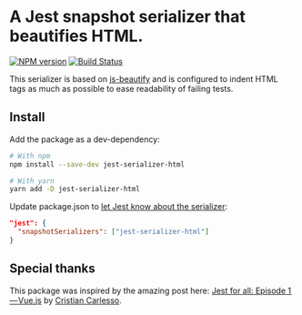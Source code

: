 # A Jest snapshot serializer that beautifies HTML.

[![NPM version](https://badge.fury.io/js/jest-serializer-html.svg)](https://npmjs.org/package/jest-serializer-html)
[![Build Status](https://travis-ci.org/rayrutjes/jest-serializer-html.svg?branch=master)](https://travis-ci.org/rayrutjes/jest-serializer-html)

This serializer is based on [js-beautify](https://github.com/beautify-web/js-beautify) and is configured to indent HTML tags as much as possible to ease readability of failing tests.

## Install

Add the package as a dev-dependency:

```bash
# With npm
npm install --save-dev jest-serializer-html

# With yarn
yarn add -D jest-serializer-html
```

Update package.json to [let Jest know about the serializer](https://facebook.github.io/jest/docs/configuration.html#snapshotserializers-array-string):

```json
"jest": {
  "snapshotSerializers": ["jest-serializer-html"]
}
```

## Special thanks

This package was inspired by the amazing post here: [Jest for all: Episode 1 — Vue.js](https://hackernoon.com/jest-for-all-episode-1-vue-js-d616bccbe186) by [Cristian Carlesso](https://hackernoon.com/@kentaromiura_the_js_guy).

